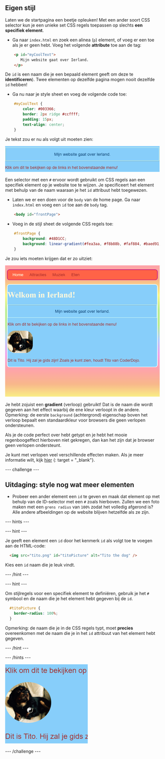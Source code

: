 ## Eigen stijl

Laten we de startpagina een beetje opleuken! Met een ander soort CSS selector kun je een unieke set CSS regels toepassen op slechts **een specifiek element**.

+ Ga naar `index.html` en zoek een alinea (`p`) element, of voeg er een toe als je er geen hebt. Voeg het volgende **attribute** toe aan de tag:

```html
    <p id="myCoolText"> 
       Mijn website gaat over Ierland.
    </p> 
```

De `id` is een naam die je een bepaald element geeft om deze te **identificeren**). Twee elementen op dezelfde pagina mogen nooit dezelfde `id` hebben!

+ Ga nu naar je style sheet en voeg de volgende code toe:

```css
    #myCoolText {
        color: #003366;
        border: 2px ridge #ccffff;
        padding: 15px;
        text-align: center;
    }
```

Je tekst zou er nu als volgt uit moeten zien:

![Text with a different colour and a border around it](images/paragraphIdStyle.png)

Een selector met een `#` ervoor wordt gebruikt om CSS regels aan een specifiek element op je website toe te wijzen. Je specificeert het element met behulp van de naam waaraan je het `id` attribuut hebt toegewezen.

+ Laten we er een doen voor de `body` van de home page. Ga naar `index.html` en voeg een `id` toe aan de `body` tag.

```html
    <body id="frontPage">
```

+ Voeg in de stijl sheet de volgende CSS regels toe:

```css
    #frontPage {
        background: #48D1CC;
        background: linear-gradient(#fea3aa, #f8b88b, #faf884, #baed91, #baed91, #b2cefe, #f2a2e8, #fea3aa);
    }
```

Je zou iets moeten krijgen dat er zo uitziet:

![Rainbow gradient background](images/frontPageIdStyles.png)

Je hebt zojuist een **gradient** (verloop) gebruikt! Dat is de naam die wordt gegeven aan het effect waarbij de ene kleur verloopt in de andere. Opmerking: de eerste `background` (achtergrond) eigenschap boven het verloop bepaalt een standaardkleur voor browsers die geen verlopen ondersteunen.

Als je de code perfect over hebt getypt en je hebt het mooie regenboogeffect hierboven niet gekregen, dan kan het zijn dat je browser geen verlopen ondersteunt.

Je kunt met verlopen veel verschillende effecten maken. Als je meer informatie wilt, kijk [hier](http://dojo.soy/html2-css-gradients) {: target = "_blank"}.

\--- challenge \---

## Uitdaging: style nog wat meer elementen

+ Probeer een ander element een `id` te geven en maak dat element op met behulp van de ID-selector met een `#` zoals hierboven. Zullen we een foto maken met een `grens radius` van `100%` zodat het volledig afgerond is? Alle andere afbeeldingen op de website blijven hetzelfde als ze zijn. 

\--- hints \---

\--- hint \---

Je geeft een element een `id` door het kenmerk `id` als volgt toe te voegen aan de HTML-code:

```html
  <img src="tito.png" id="titoPicture" alt="Tito the dog" />        
```

Kies een `id` naam die je leuk vindt.

\--- /hint \---

\--- hint \---

Om stijlregels voor een specifiek element te definiëren, gebruik je het `#` symbool en de naam die je het element hebt gegeven bij de `id`.

```css
  #titoPicture {
    border-radius: 100%;
  }
```

Opmerking: de naam die je in de CSS regels typt, moet **precies** overeenkomen met de naam die je in het `id` attribuut van het element hebt gegeven.

\--- /hint \---

\--- /hints \---

![A round picture of Tito with a white border](images/titoPictureIdStyle.png)

\--- /challenge \---
